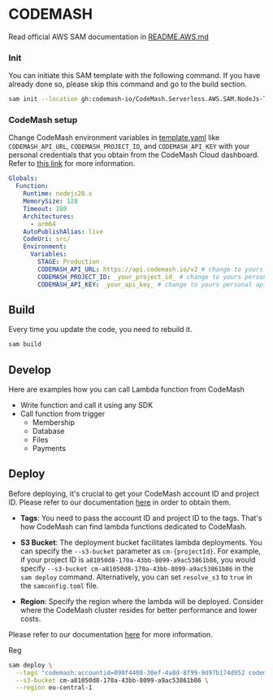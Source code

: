 # CODEMASH

Read official AWS SAM documentation in [README.AWS.md](README.AWS.md)

### Init

You can initiate this SAM template with the following command. If you have already done so, please skip this command and go to the build section.

```bash
sam init --location gh:codemash-io/CodeMash.Serverless.AWS.SAM.NodeJs-TS
```

### CodeMash setup

Change CodeMash environment variables in [template.yaml](template.yaml) like `CODEMASH_API_URL`, `CODEMASH_PROJECT_ID`, and `CODEMASH_API_KEY` with your personal credentials that you obtain from the CodeMash Cloud dashboard. Refer to [this link](https://docs.codemash.io/api/prerequisites) for more information.

```yaml
Globals:
  Function:
    Runtime: nodejs20.x
    MemorySize: 128
    Timeout: 180
    Architectures:
      - arm64
    AutoPublishAlias: live
    CodeUri: src/
    Environment:
      Variables:
        STAGE: Production
        CODEMASH_API_URL: https://api.codemash.io/v2 # change to yours personal url
        CODEMASH_PROJECT_ID: _your_project_id_ # change to yours personal project id
        CODEMASH_API_KEY: _your_api_key_ # change to yours personal api key
```

## Build

Every time you update the code, you need to rebuild it.

```bash
sam build
```

## Develop

Here are examples how you can call Lambda function from CodeMash

- Write function and call it using any SDK
- Call function from trigger
  - Membership
  - Database
  - Files
  - Payments

## Deploy

Before deploying, it's crucial to get your CodeMash account ID and project ID.
Please refer to our documentation [here](https://docs.codemash.io/api/prerequisites) in order to obtain them.

- **Tags**: You need to pass the account ID and project ID to the tags. That's how CodeMash can find lambda functions dedicated to CodeMash.

- **S3 Bucket**: The deployment bucket facilitates lambda deployments. You can specify the `--s3-bucket` parameter as `cm-{projectId}`. For example, if your project ID is `a81050d8-170a-43bb-8099-a9ac53861b86`, you would specify `--s3-bucket cm-a81050d8-170a-43bb-8099-a9ac53861b86` in the `sam deploy` command. Alternatively, you can set `resolve_s3` to `true` in the `samconfig.toml` file.

- **Region**: Specify the region where the lambda will be deployed. Consider where the CodeMash cluster resides for better performance and lower costs.

Please refer to our documentation [here](https://docs.codemash.io/api/prerequisites) for more information.

Reg

```bash
sam deploy \
  --tags "codemash:accountid=090f4408-30ef-4a8d-8f99-9d97b174d952 codemash:projectid=a81050d8-170a-43bb-8099-a9ac53861b86" \
  --s3-bucket cm-a81050d8-170a-43bb-8099-a9ac53861b86 \
  --region eu-central-1
```
